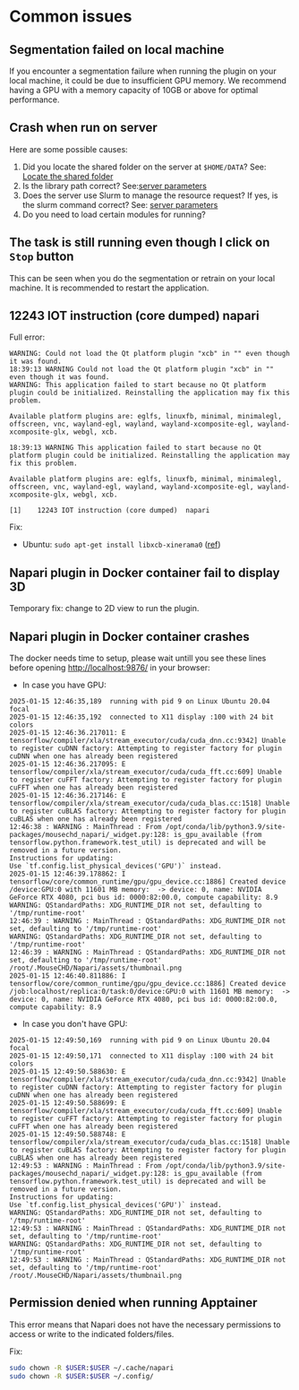 # Common issues

## Segmentation failed on local machine

If you encounter a segmentation failure when running the plugin on your local machine, it could be due to insufficient GPU memory. We recommend having a GPU with a memory capacity of 10GB or above for optimal performance.

## Crash when run on server

Here are some possible causes:
1. Did you locate the shared folder on the server at `$HOME/DATA`? See: [Locate the shared folder](https://github.com/hnguyentt/mousechd-napari/blob/master/docs/server_setup.md#locate-the-shared-folder)
2. Is the library path correct? See:[server parameters](https://github.com/hnguyentt/mousechd-napari/blob/master/docs/server_setup.md#on-server)
3. Does the server use Slurm to manage the resource request? If yes, is the slurm command correct? See: [server parameters](https://github.com/hnguyentt/mousechd-napari/blob/master/docs/server_setup.md#on-server)
4. Do you need to load certain modules for running?

## The task is still running even though I click on `Stop` button

This can be seen when you do the segmentation or retrain on your local machine. It is recommended to restart the application.

## 12243 IOT instruction (core dumped)  napari

Full error:
```
WARNING: Could not load the Qt platform plugin "xcb" in "" even though it was found.
18:39:13 WARNING Could not load the Qt platform plugin "xcb" in "" even though it was found.
WARNING: This application failed to start because no Qt platform plugin could be initialized. Reinstalling the application may fix this problem.

Available platform plugins are: eglfs, linuxfb, minimal, minimalegl, offscreen, vnc, wayland-egl, wayland, wayland-xcomposite-egl, wayland-xcomposite-glx, webgl, xcb.

18:39:13 WARNING This application failed to start because no Qt platform plugin could be initialized. Reinstalling the application may fix this problem.

Available platform plugins are: eglfs, linuxfb, minimal, minimalegl, offscreen, vnc, wayland-egl, wayland, wayland-xcomposite-egl, wayland-xcomposite-glx, webgl, xcb.

[1]    12243 IOT instruction (core dumped)  napari
```

Fix: 
* Ubuntu: `sudo apt-get install libxcb-xinerama0` ([ref](https://github.com/NVlabs/instant-ngp/discussions/300#discussioncomment-3985753))

## Napari plugin in Docker container fail to display 3D

Temporary fix: change to 2D view to run the plugin.

## Napari plugin in Docker container crashes

The docker needs time to setup, please wait untill you see these lines before opening [http://localhost:9876/](http://localhost:9876/) in your browser:

* In case you have GPU:

```
2025-01-15 12:46:35,189  running with pid 9 on Linux Ubuntu 20.04 focal
2025-01-15 12:46:35,192  connected to X11 display :100 with 24 bit colors
2025-01-15 12:46:36.217011: E tensorflow/compiler/xla/stream_executor/cuda/cuda_dnn.cc:9342] Unable to register cuDNN factory: Attempting to register factory for plugin cuDNN when one has already been registered
2025-01-15 12:46:36.217095: E tensorflow/compiler/xla/stream_executor/cuda/cuda_fft.cc:609] Unable to register cuFFT factory: Attempting to register factory for plugin cuFFT when one has already been registered
2025-01-15 12:46:36.217146: E tensorflow/compiler/xla/stream_executor/cuda/cuda_blas.cc:1518] Unable to register cuBLAS factory: Attempting to register factory for plugin cuBLAS when one has already been registered
12:46:38 : WARNING : MainThread : From /opt/conda/lib/python3.9/site-packages/mousechd_napari/_widget.py:128: is_gpu_available (from tensorflow.python.framework.test_util) is deprecated and will be removed in a future version.
Instructions for updating:
Use `tf.config.list_physical_devices('GPU')` instead.
2025-01-15 12:46:39.178862: I tensorflow/core/common_runtime/gpu/gpu_device.cc:1886] Created device /device:GPU:0 with 11601 MB memory:  -> device: 0, name: NVIDIA GeForce RTX 4080, pci bus id: 0000:82:00.0, compute capability: 8.9
WARNING: QStandardPaths: XDG_RUNTIME_DIR not set, defaulting to '/tmp/runtime-root'
12:46:39 : WARNING : MainThread : QStandardPaths: XDG_RUNTIME_DIR not set, defaulting to '/tmp/runtime-root'
WARNING: QStandardPaths: XDG_RUNTIME_DIR not set, defaulting to '/tmp/runtime-root'
12:46:39 : WARNING : MainThread : QStandardPaths: XDG_RUNTIME_DIR not set, defaulting to '/tmp/runtime-root'
/root/.MouseCHD/Napari/assets/thumbnail.png
2025-01-15 12:46:40.811886: I tensorflow/core/common_runtime/gpu/gpu_device.cc:1886] Created device /job:localhost/replica:0/task:0/device:GPU:0 with 11601 MB memory:  -> device: 0, name: NVIDIA GeForce RTX 4080, pci bus id: 0000:82:00.0, compute capability: 8.9
```

* In case you don't have GPU:
```
2025-01-15 12:49:50,169  running with pid 9 on Linux Ubuntu 20.04 focal
2025-01-15 12:49:50,171  connected to X11 display :100 with 24 bit colors
2025-01-15 12:49:50.588630: E tensorflow/compiler/xla/stream_executor/cuda/cuda_dnn.cc:9342] Unable to register cuDNN factory: Attempting to register factory for plugin cuDNN when one has already been registered
2025-01-15 12:49:50.588699: E tensorflow/compiler/xla/stream_executor/cuda/cuda_fft.cc:609] Unable to register cuFFT factory: Attempting to register factory for plugin cuFFT when one has already been registered
2025-01-15 12:49:50.588748: E tensorflow/compiler/xla/stream_executor/cuda/cuda_blas.cc:1518] Unable to register cuBLAS factory: Attempting to register factory for plugin cuBLAS when one has already been registered
12:49:53 : WARNING : MainThread : From /opt/conda/lib/python3.9/site-packages/mousechd_napari/_widget.py:128: is_gpu_available (from tensorflow.python.framework.test_util) is deprecated and will be removed in a future version.
Instructions for updating:
Use `tf.config.list_physical_devices('GPU')` instead.
WARNING: QStandardPaths: XDG_RUNTIME_DIR not set, defaulting to '/tmp/runtime-root'
12:49:53 : WARNING : MainThread : QStandardPaths: XDG_RUNTIME_DIR not set, defaulting to '/tmp/runtime-root'
WARNING: QStandardPaths: XDG_RUNTIME_DIR not set, defaulting to '/tmp/runtime-root'
12:49:53 : WARNING : MainThread : QStandardPaths: XDG_RUNTIME_DIR not set, defaulting to '/tmp/runtime-root'
/root/.MouseCHD/Napari/assets/thumbnail.png
```

## Permission denied when running Apptainer

This error means that Napari does not have the necessary permissions to access or write to the indicated folders/files.

Fix:
```bash
sudo chown -R $USER:$USER ~/.cache/napari 
sudo chown -R $USER:$USER ~/.config/
```

